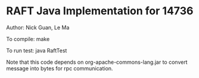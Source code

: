 # RAFT Java Implementation for 14736

Author: Nick Guan, Le Ma

To compile:
  make

To run test:
  java RaftTest <TestOption> <PORT>

Note that this code depends on org-apache-commons-lang.jar to convert message into bytes for rpc communication.

